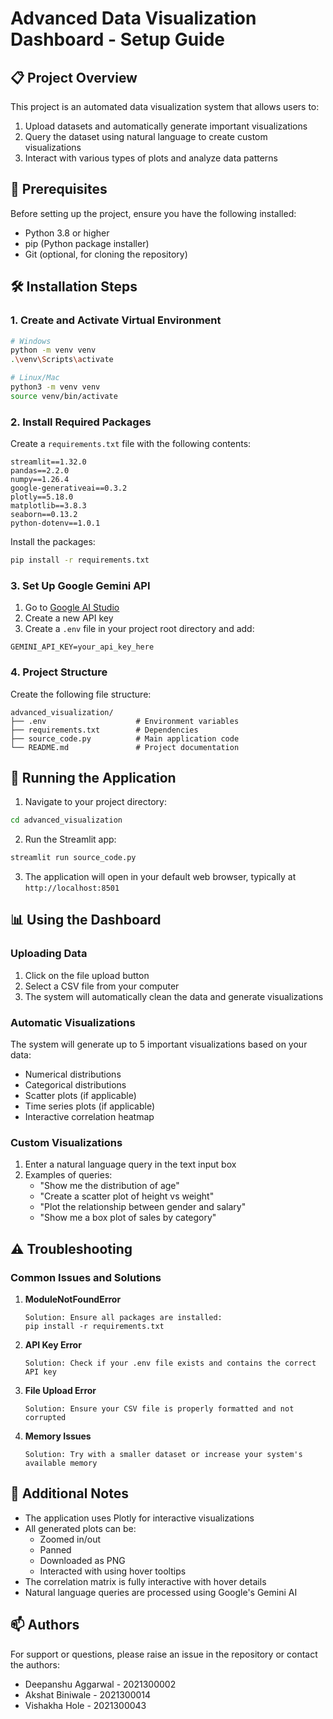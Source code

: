 # Advanced Data Visualization Dashboard - Setup Guide

## 📋 Project Overview
This project is an automated data visualization system that allows users to:
1. Upload datasets and automatically generate important visualizations
2. Query the dataset using natural language to create custom visualizations
3. Interact with various types of plots and analyze data patterns

## 🔧 Prerequisites
Before setting up the project, ensure you have the following installed:
- Python 3.8 or higher
- pip (Python package installer)
- Git (optional, for cloning the repository)

## 🛠️ Installation Steps

### 1. Create and Activate Virtual Environment
```bash
# Windows
python -m venv venv
.\venv\Scripts\activate

# Linux/Mac
python3 -m venv venv
source venv/bin/activate
```

### 2. Install Required Packages
Create a `requirements.txt` file with the following contents:
```
streamlit==1.32.0
pandas==2.2.0
numpy==1.26.4
google-generativeai==0.3.2
plotly==5.18.0
matplotlib==3.8.3
seaborn==0.13.2
python-dotenv==1.0.1
```

Install the packages:
```bash
pip install -r requirements.txt
```

### 3. Set Up Google Gemini API
1. Go to [Google AI Studio](https://makersuite.google.com/app/apikey)
2. Create a new API key
3. Create a `.env` file in your project root directory and add:
```
GEMINI_API_KEY=your_api_key_here
```

### 4. Project Structure
Create the following file structure:
```
advanced_visualization/
├── .env                    # Environment variables
├── requirements.txt        # Dependencies
├── source_code.py          # Main application code
└── README.md               # Project documentation
```

## 🚀 Running the Application

1. Navigate to your project directory:
```bash
cd advanced_visualization
```

2. Run the Streamlit app:
```bash
streamlit run source_code.py
```

3. The application will open in your default web browser, typically at `http://localhost:8501`

## 📊 Using the Dashboard

### Uploading Data
1. Click on the file upload button
2. Select a CSV file from your computer
3. The system will automatically clean the data and generate visualizations

### Automatic Visualizations
The system will generate up to 5 important visualizations based on your data:
- Numerical distributions
- Categorical distributions
- Scatter plots (if applicable)
- Time series plots (if applicable)
- Interactive correlation heatmap

### Custom Visualizations
1. Enter a natural language query in the text input box
2. Examples of queries:
   - "Show me the distribution of age"
   - "Create a scatter plot of height vs weight"
   - "Plot the relationship between gender and salary"
   - "Show me a box plot of sales by category"

## ⚠️ Troubleshooting

### Common Issues and Solutions

1. **ModuleNotFoundError**
   ```
   Solution: Ensure all packages are installed:
   pip install -r requirements.txt
   ```

2. **API Key Error**
   ```
   Solution: Check if your .env file exists and contains the correct API key
   ```

3. **File Upload Error**
   ```
   Solution: Ensure your CSV file is properly formatted and not corrupted
   ```

4. **Memory Issues**
   ```
   Solution: Try with a smaller dataset or increase your system's available memory
   ```

## 📝 Additional Notes

- The application uses Plotly for interactive visualizations
- All generated plots can be:
  - Zoomed in/out
  - Panned
  - Downloaded as PNG
  - Interacted with using hover tooltips
- The correlation matrix is fully interactive with hover details
- Natural language queries are processed using Google's Gemini AI

## 📫 Authors

For support or questions, please raise an issue in the repository or contact the authors:
- Deepanshu Aggarwal - 2021300002
- Akshat Biniwale - 2021300014
- Vishakha Hole - 2021300043